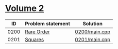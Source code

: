 # [Volume 2](https://onlinejudge.org/index.php?option=com_onlinejudge&Itemid=8&category=4)



| ID   | Problem statement                                                                                                        | Solution                       |
|------|--------------------------------------------------------------------------------------------------------------------------|--------------------------------|
| 0200 | [Rare Order](https://onlinejudge.org/index.php?option=com_onlinejudge&Itemid=8&category=4&page=show_problem&problem=136) | [0200/main.cpp](0200/main.cpp) |
| 0201 | [Squares](https://onlinejudge.org/index.php?option=com_onlinejudge&Itemid=8&category=4&page=show_problem&problem=137)    | [0201/main.cpp](0201/main.cpp) |

